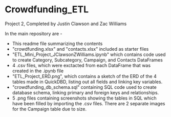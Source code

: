# Crowdfunding_ETL

Project 2, Completed by Justin Clawson and Zac Williams

In the main repository are - 

- This readme file summarizing the contents
- "crowdfunding.xlsx" and "contacts.xlsx" included as starter files
- "ETL_Mini_Project_JClawsonZWilliams.ipynb" which contains code used to create Category, Subcategory, Campaign, and Contacts DataFrames
- 4 .csv files, which were exctacted from each DataFrame that was created in the .ipynb file
- "ETL_Project_ERD.png", which contains a sketch of the ERD of the 4 tables made in QuickDBD, listing out all fields and linking key variables.
- "crowdfunding_db_schema.sql" containing SQL code used to create database schema, linking primary and foreign keys and relationships.
- 5 .png files containing screenshots showing the tables in SQL which have been filled by importing the .csv files. There are 2 separate images for the Campaign table due to size.

  
